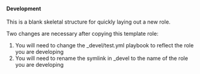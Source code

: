 #### Development
This is a blank skeletal structure for quickly laying out a new role.

Two changes are necessary after copying this template role:

1. You will need to change the _devel/test.yml playbook to reflect the role 
   you are developing
2. You will need to rename the symlink in _devel to the name of the role you 
   are developing
